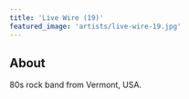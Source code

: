 ```yaml
---
title: 'Live Wire (19)'
featured_image: 'artists/live-wire-19.jpg'
---
```


## About

80s rock band from Vermont, USA.
